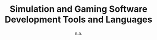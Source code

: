 ---
layout: leaf-node
title: "Simulation and Gaming Software Development Tools and Languages"
title-url: "https://www.eurosis.org/cms/?q=node/61"
author: "n.a."
groups: technologies
categories: simulation-based-learning
topics: introductory-resources
summary: >
    This page is an aggregation of simulation and gaming software development tools and
    languages. Each item has a link and a brief description.  The page is supported by
    The European Multidisciplinary Society for Modelling and Simulation Technology special
    interest group.  The site also has many other areas such as publications, conferences,
    and courses.
cite: >
    Simulation and Gaming Software Development Tools and Languages. (2017) eurosis. Retrieved
    April 19, 2017 from: https://www.eurosis.org/cms/?q=node/61
pub-date: 2017-04-19
added-date: 2017-04-19
resource-type: external-page
---